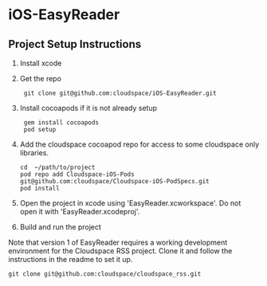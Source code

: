 iOS-EasyReader
==============

Project Setup Instructions
--------------------------

1. Install xcode
2. Get the repo


        git clone git@github.com:cloudspace/iOS-EasyReader.git

3. Install cocoapods if it is not already setup


        gem install cocoapods
        pod setup

4.  Add the cloudspace cocoapod repo for access to some cloudspace only libraries.


        cd  ~/path/to/project
        pod repo add Cloudspace-iOS-Pods git@github.com:cloudspace/Cloudspace-iOS-PodSpecs.git
        pod install

5. Open the project in xcode using 'EasyReader.xcworkspace'.  Do not open it with 'EasyReader.xcodeproj'.
6. Build and run the project

Note that version 1 of EasyReader requires a working development environment for the Cloudspace RSS project.  Clone it and follow the instructions in the readme to set it up.

    git clone git@github.com:cloudspace/cloudspace_rss.git
